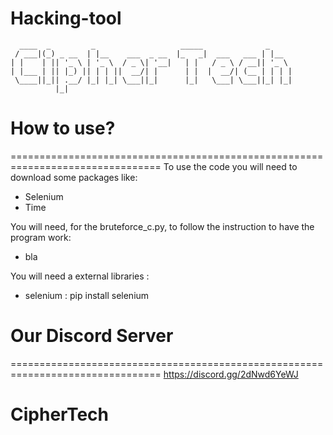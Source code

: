 # Hacking-tool

```
  ____  _         _                   _____              _
 / ___|(_) _ __  | |__    ___  _ __  |_   _|  ___   ___ | |__
| |    | || '_ \ | '_ \  / _ \| '__|   | |   / _ \ / __|| '_ \
| |___ | || |_) || | | ||  __/| |      | |  |  __/| (__ | | | |
 \____||_|| .__/ |_| |_| \___||_|      |_|   \___| \___||_| |_|
          |_|

```

# How to use?
================================================================================
To use the code you will need to download some packages like:
- Selenium
- Time

You will need, for the bruteforce_c.py, to follow the instruction to have the program work:
- bla

You will need a external libraries :
- selenium : pip install selenium

# Our Discord Server
================================================================================
https://discord.gg/2dNwd6YeWJ


# CipherTech
